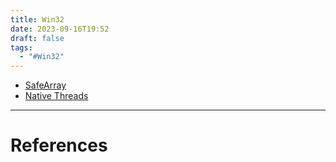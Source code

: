 ```yaml
---
title: Win32
date: 2023-09-16T19:52
draft: false
tags:
  - "#Win32"
---
```

- [SafeArray](/notes/computer/microsoft/com/safearray)
- [Native Threads](/notes/computer/microsoft/win32/native-threads)

---
# References
